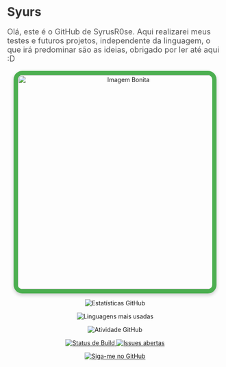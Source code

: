 <p align="center">
  <h1 style="color: #333;">Syurs</h1>
  <p style="font-size: 18px; color: #555;">Olá, este é o GitHub de SyrusR0se. Aqui realizarei meus testes e futuros projetos, independente da linguagem, o que irá predominar são as ideias, obrigado por ler até aqui :D</p>
</p>

<p align="center">
  <img src="https://i.pinimg.com/736x/5d/b6/50/5db650926eede651a54bef612e4aba83.jpg" 
       alt="Imagem Bonita" 
       style="border: 10px solid #4CAF50; border-radius: 20px; width: 500px; max-width: 90%; box-shadow: 0 4px 8px rgba(0, 0, 0, 0.2);">
</p>

<p align="center">
  <img src="https://github-readme-stats.vercel.app/api?username=SyrusR0se&show_icons=true&count_private=true&hide=prs&theme=dark" alt="Estatísticas GitHub" />
</p>

<p align="center">
  <img src="https://github-readme-stats.vercel.app/api/top-langs/?username=SyrusR0se&layout=compact&theme=dark" alt="Linguagens mais usadas" />
</p>

<p align="center">
  <!-- GitHub Contributions -->
  <img src="https://github-readme-activity-graph.cyclic.app/graph?username=SyrusR0se&bg_color=21262d&color=58a6ff&line=3098c7&point=66ccff&area=true&area_color=323a47" alt="Atividade GitHub" />
</p>

<p align="center">
  <!-- Badge de Status -->
  <a href="https://github.com/SyrusR0se/zada/actions">
    <img src="https://img.shields.io/badge/build-passing-brightgreen" alt="Status de Build" />
  </a>
  <a href="https://github.com/SyrusR0se/zada/issues">
    <img src="https://img.shields.io/github/issues/SyrusR0se/zada" alt="Issues abertas" />
  </a>
</p>

<p align="center">
  <a href="https://github.com/SyrusR0se">
    <img src="https://img.shields.io/github/followers/SyrusR0se?label=Follow&style=social" alt="Siga-me no GitHub" />
  </a>
</p>
